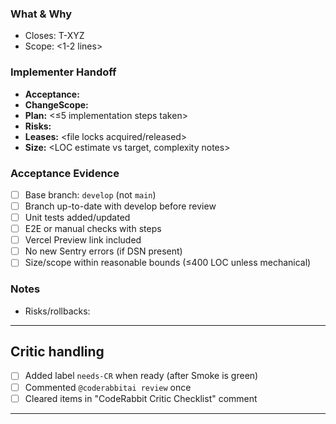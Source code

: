 ### What & Why
- Closes: T-XYZ
- Scope: <1-2 lines>

### Implementer Handoff
- **Acceptance:** <bulleted DoD criteria from task>
- **ChangeScope:** <glob patterns constraining files edited>
- **Plan:** <≤5 implementation steps taken>
- **Risks:** <risks identified and mitigations applied>
- **Leases:** <file locks acquired/released>
- **Size:** <LOC estimate vs target, complexity notes>

### Acceptance Evidence
- [ ] Base branch: `develop` (not `main`)
- [ ] Branch up-to-date with develop before review
- [ ] Unit tests added/updated
- [ ] E2E or manual checks with steps
- [ ] Vercel Preview link included
- [ ] No new Sentry errors (if DSN present)
- [ ] Size/scope within reasonable bounds (≤400 LOC unless mechanical)

### Notes
- Risks/rollbacks:

---
## Critic handling
- [ ] Added label `needs-CR` when ready (after Smoke is green)
- [ ] Commented `@coderabbitai review` once
- [ ] Cleared items in "CodeRabbit Critic Checklist" comment
---
